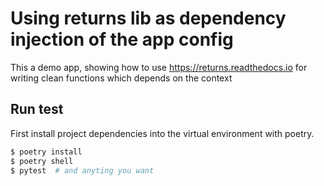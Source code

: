 # Using returns lib as dependency injection of the app config

This a demo app, showing how to use https://returns.readthedocs.io
for writing clean functions which depends on the context

## Run test

First install project dependencies into the virtual environment with poetry.

```bash
$ poetry install
$ poetry shell
$ pytest  # and anyting you want
```

